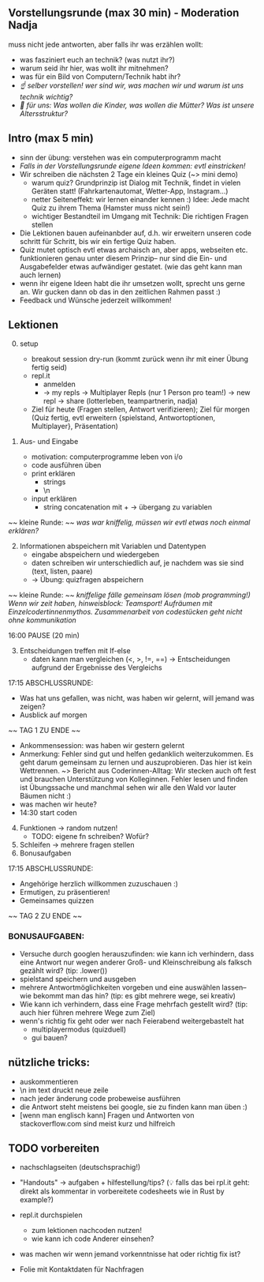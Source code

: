 ## Vorstellungsrunde (max 30 min) - Moderation Nadja
muss nicht jede antworten, aber falls ihr was erzählen wollt:
- was fasziniert euch an technik? (was nutzt ihr?)
- warum seid ihr hier, was wollt ihr mitnehmen?
- was für ein Bild von Computern/Technik habt ihr?
- *☝️ selber vorstellen! wer sind wir, was machen wir und warum ist uns technik wichtig?*
- *👀 für uns: Was wollen die Kinder, was wollen die Mütter? Was ist unsere Altersstruktur?*

## Intro (max 5 min)
- sinn der übung: verstehen was ein computerprogramm macht
- *Falls in der Vorstellungsrunde eigene Ideen kommen: evtl einstricken!*
- Wir schreiben die nächsten 2 Tage ein kleines Quiz (~> mini demo)
    * warum quiz? Grundprinzip ist Dialog mit Technik, findet in vielen Geräten statt! (Fahrkartenautomat, Wetter-App, Instagram...)
    * netter Seiteneffekt: wir lernen einander kennen :) Idee: Jede macht Quiz zu ihrem Thema (Hamster muss nicht sein!)
    * wichtiger Bestandteil im Umgang mit Technik: Die richtigen Fragen stellen
- Die Lektionen bauen aufeinanbder auf, d.h. wir erweitern unseren code schritt für Schritt, bis wir ein fertige Quiz haben.
- Quiz mutet optisch evtl etwas archaisch an, aber apps, webseiten etc. funktionieren genau unter diesem Prinzip– nur sind die Ein- und Ausgabefelder etwas aufwändiger gestatet. (wie das geht kann man auch lernen)
- wenn ihr eigene Ideen habt die ihr umsetzen wollt, sprecht uns gerne an. Wir gucken dann ob das in den zeitlichen Rahmen passt :)
- Feedback und Wünsche jederzeit willkommen!

## Lektionen
0. setup
    - breakout session dry-run (kommt zurück wenn ihr mit einer Übung fertig seid)
    - repl.it
        * anmelden
        * -> my repls -> Multiplayer Repls (nur 1 Person pro team!) -> new repl -> share (lotterleben, teampartnerin, nadja)
    - Ziel für heute (Fragen stellen, Antwort verifizieren); Ziel für morgen (Quiz fertig, evtl erweitern {spielstand, Antwortoptionen, Multiplayer}, Präsentation)

1. Aus- und Eingabe
    - motivation: computerprogramme leben von i/o
    - code ausführen üben
    - print erklären
        * strings
        * \n
    - input erklären
        * string concatenation mit +
    -> übergang zu variablen

~~ kleine Runde: ~~
*was war kniffelig, müssen wir evtl etwas noch einmal erklären?*

2. Informationen abspeichern mit Variablen und Datentypen
    - eingabe abspeichern und wiedergeben
    - daten schreiben wir unterschiedlich auf, je nachdem was sie sind (text, listen, paare)
    - -> Übung: quizfragen abspeichern


~~ kleine Runde: ~~
*kniffelige fälle gemeinsam lösen (mob programming!)*
*Wenn wir zeit haben, hinweisblock: Teamsport! Aufräumen mit Einzelcodertinnenmythos.*
*Zusammenarbeit von codestücken geht nicht ohne kommunikation*

16:00 PAUSE (20 min)

3. Entscheidungen treffen mit If-else
    - daten kann man vergleichen (<, >, !=, ==)
    -> Entscheidungen aufgrund der Ergebnisse des Vergleichs

17:15 ABSCHLUSSRUNDE:
- Was hat uns gefallen, was nicht, was haben wir gelernt, will jemand was zeigen?
- Ausblick auf morgen

~~ TAG 1 ZU ENDE ~~

- Ankommensession: was haben wir gestern gelernt
- Anmerkung: Fehler sind gut und helfen gedanklich weiterzukommen. Es geht darum gemeinsam zu lernen und auszuprobieren. Das hier ist kein Wettrennen. ~> Bericht aus Coderinnen-Alltag: Wir stecken auch oft fest und brauchen Unterstützung von Kolleginnen. Fehler lesen und finden ist Übungssache und manchmal sehen wir alle den Wald vor lauter Bäumen nicht :)
- was machen wir heute?
- 14:30 start coden

4. Funktionen
    -> random nutzen!
    - TODO: eigene fn schreiben? Wofür?
5. Schleifen
    -> mehrere fragen stellen
6. Bonusaufgaben

17:15 ABSCHLUSSRUNDE:
- Angehörige herzlich willkommen zuzuschauen :)
- Ermutigen, zu präsentieren!
- Gemeinsames quizzen

~~ TAG 2 ZU ENDE ~~

### BONUSAUFGABEN:
- Versuche durch googlen herauszufinden: wie kann ich verhindern, dass eine Antwort nur wegen anderer Groß- und Kleinschreibung als falksch gezählt wird? (tip: .lower())
- spielstand speichern und ausgeben
- mehrere Antwortmöglichkeiten vorgeben und eine auswählen lassen– wie bekommt man das hin? (tip: es gibt mehrere wege, sei kreativ)
- Wie kann ich verhindern, dass eine Frage mehrfach gestellt wird? (tip: auch hier führen mehrere Wege zum Ziel)
- wenn's richtig fix geht oder wer nach Feierabend weitergebastelt hat
    * multiplayermodus (quizduell)
    * gui bauen?

## nützliche tricks:
- auskommentieren
- \n im text druckt neue zeile
- nach jeder änderung code probeweise ausführen
- die Antwort steht meistens bei google, sie zu finden kann man üben :)
- [wenn man englisch kann] Fragen und Antworten von stackoverflow.com sind meist kurz und hilfreich

## TODO vorbereiten
- nachschlagseiten (deutschsprachig!)
- "Handouts" -> aufgaben + hilfestellung/tips? (💡 falls das bei rpl.it geht: direkt als kommentar in vorbereitete codesheets wie in Rust by example?)
- repl.it durchspielen
    * zum lektionen nachcoden nutzen!
    * wie kann ich code Anderer einsehen?
- was machen wir wenn jemand vorkenntnisse hat oder richtig fix ist?

- Folie mit Kontaktdaten für Nachfragen